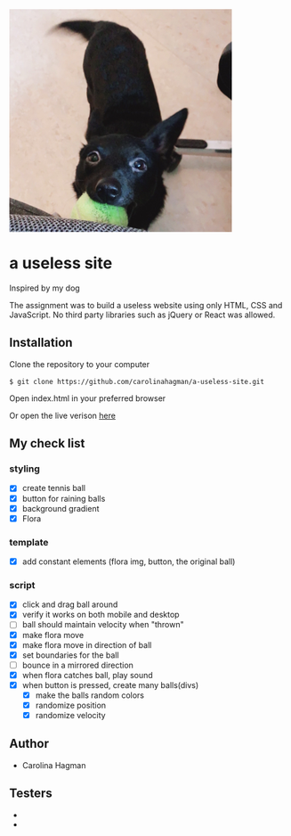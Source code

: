 <img src="assets/flora.JPG" align="center" height="400" width="400" >

# a useless site
Inspired by my dog

The assignment was to build a useless website using only HTML, CSS and JavaScript. No third party libraries such as jQuery or React was allowed.

## Installation

Clone the repository to your computer

```
$ git clone https://github.com/carolinahagman/a-useless-site.git
```

Open index.html in your preferred browser

Or open the live verison [here](https://throw-the-ball.vercel.app/)

## My check list

### styling

- [x] create tennis ball
- [x] button for raining balls
- [x] background gradient
- [x] Flora

### template

- [x] add constant elements (flora img, button, the original ball)

### script

- [x] click and drag ball around
- [x] verify it works on both mobile and desktop
- [ ] ball should maintain velocity when "thrown"
- [x] make flora move
- [x] make flora move in direction of ball
- [x] set boundaries for the ball
- [ ] bounce in a mirrored direction
- [x] when flora catches ball, play sound
- [x] when button is pressed, create many balls(divs)
  - [x] make the balls random colors
  - [x] randomize position
  - [x] randomize velocity

## Author

- Carolina Hagman

## Testers

-
-
